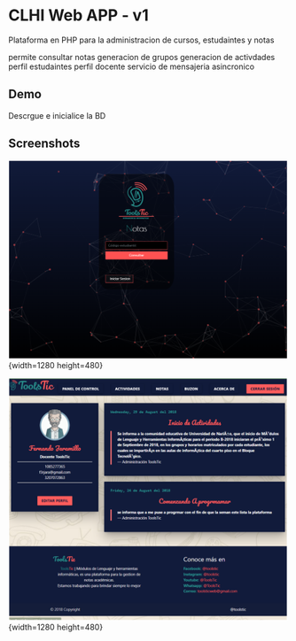 
# CLHI Web APP - v1

Plataforma en PHP para la administracion de cursos, estudaintes y notas

permite consultar notas
generacion de grupos
generacion de activdades
perfil estudaintes
perfil docente
servicio de mensajeria asincronico

## Demo

Descrgue e inicialice la BD


## Screenshots

![Inicio de plataforma](./public/app-1.png){width=1280 height=480}

![Perfil Docente](./public/app-2.png){width=1280 height=480}
